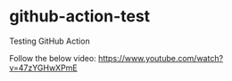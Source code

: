 # github-action-test
Testing GitHub Action

Follow the below video:
https://www.youtube.com/watch?v=47zYGHwXPmE
